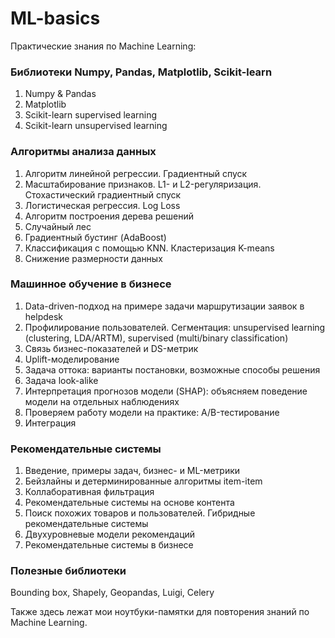 # ML-basics

Практические знания по Machine Learning:
### Библиотеки Numpy, Pandas, Matplotlib, Scikit-learn
  1. Numpy & Pandas
  2. Matplotlib
  3. Scikit-learn supervised learning
  4. Scikit-learn unsupervised learning

### Алгоритмы анализа данных
  1. Алгоритм линейной регрессии. Градиентный спуск
  2. Масштабирование признаков. L1- и L2-регуляризация. Стохастический градиентный спуск
  3. Логистическая регрессия. Log Loss
  4. Алгоритм построения дерева решений
  5. Случайный лес
  6. Градиентный бустинг (AdaBoost)
  7. Классификация с помощью KNN. Кластеризация K-means
  8. Снижение размерности данных

### Машинное обучение в бизнесе
  1. Data-driven-подход на примере задачи маршрутизации заявок в helpdesk
  2. Профилирование пользователей. Сегментация: unsupervised learning (clustering, LDA/ARTM), supervised (multi/binary classification)
  3. Связь бизнес-показателей и DS-метрик
  4. Uplift-моделирование
  5. Задача оттока: варианты постановки, возможные способы решения
  6. Задача look-alike
  7. Интерпретация прогнозов модели (SHAP): объясняем поведение модели на отдельных наблюдениях
  8. Проверяем работу модели на практике: A/B-тестирование
  9. Интеграция

### Рекомендательные системы
  1. Введение, примеры задач, бизнес- и ML-метрики
  2. Бейзлайны и детерминированные алгоритмы item-item
  3. Коллаборативная фильтрация
  4. Рекомендательные системы на основе контента
  5. Поиск похожих товаров и пользователей. Гибридные рекомендательные системы
  6. Двухуровневые модели рекомендаций
  7. Рекомендательные системы в бизнесе

### Полезные библиотеки

Bounding box, Shapely, Geopandas, Luigi, Celery

Также здесь лежат мои ноутбуки-памятки для повторения знаний по Machine Learning.
